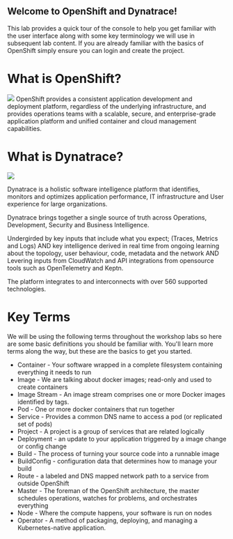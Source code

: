 ## Welcome to OpenShift and Dynatrace!
This lab provides a quick tour of the console to help you get familiar with the user interface along with some key terminology we will use in subsequent lab content.  If you are already familiar with the basics of OpenShift simply ensure you can login and create the project.

# What is OpenShift?
<img src="../../../assets/images/what-is-openshift.png">
OpenShift provides a consistent application development and deployment platform, regardless of the underlying infrastructure, and provides operations teams with a scalable, secure, and enterprise-grade application platform and unified container and cloud management capabilities.

# What is Dynatrace?
<img src="../../../assets/images/what-is-dynatrace.png">

Dynatrace is a holistic software intelligence platform that identifies, monitors and optimizes application performance, IT infrastructure and User experience for large organizations.​

​Dynatrace brings together a single source of truth across Operations, Development, Security and Business Intelligence. ​

Undergirded by key inputs that include what you expect; (Traces, Metrics and Logs) AND key intelligence derived in real time from ongoing learning about the topology, user behaviour, code, metadata and the network AND Levering inputs from CloudWatch and API integrations from opensource tools such as OpenTelemetry and Keptn.​

The platform integrates to and interconnects with over 560 supported technologies.​
# Key Terms
We will be using the following terms throughout the workshop labs so here are some basic definitions you should be familiar with.  You'll learn more terms along the way, but these are the basics to get you started.

* Container - Your software wrapped in a complete filesystem containing everything it needs to run
* Image - We are talking about docker images; read-only and used to create containers
* Image Stream - An image stream comprises one or more Docker images identified by tags. 
* Pod - One or more docker containers that run together
* Service - Provides a common DNS name to access a pod (or replicated set of pods)
* Project - A project is a group of services that are related logically
* Deployment - an update to your application triggered by a image change or config change
* Build - The process of turning your source code into a runnable image
* BuildConfig - configuration data that determines how to manage your build
* Route - a labeled and DNS mapped network path to a service from outside OpenShift
* Master - The foreman of the OpenShift architecture, the master schedules operations, watches for problems, and orchestrates everything
* Node - Where the compute happens, your software is run on nodes
* Operator - A method of packaging, deploying, and managing a Kubernetes-native application.

